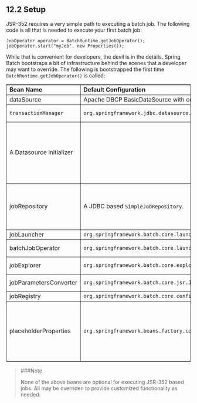## 12.2 Setup

JSR-352 requires a very simple path to executing a batch job. The following code is all that is needed to execute your first batch job:

	JobOperator operator = BatchRuntime.getJobOperator();
	jobOperator.start("myJob", new Properties());

While that is convenient for developers, the devil is in the details. Spring Batch bootstraps a bit of infrastructure behind the scenes that a developer may want to override. The following is bootstrapped the first time `BatchRuntime.getJobOperator()` is called:


<table style="border-collapse: collapse;border-top: 0.5pt solid ; border-bottom: 0.5pt solid ; border-left: 0.5pt solid ; border-right: 0.5pt solid ; "><colgroup><col align="left"><col align="left"><col align="left"></colgroup><tbody><tr><td style="border-right: 0.5pt solid ; border-bottom: 0.5pt solid ; " align="left">
<span class="bold"><strong>Bean Name</strong></span>
</td><td style="border-right: 0.5pt solid ; border-bottom: 0.5pt solid ; " align="left">
<span class="bold"><strong>Default Configuration</strong></span>
</td><td style="border-bottom: 0.5pt solid ; " align="left">
<span class="bold"><strong>Notes</strong></span>
</td></tr><tr><td style="border-right: 0.5pt solid ; border-bottom: 0.5pt solid ; " align="left">
dataSource
</td><td style="border-right: 0.5pt solid ; border-bottom: 0.5pt solid ; " align="left">
Apache DBCP BasicDataSource with configured values.
</td><td style="border-bottom: 0.5pt solid ; " align="left">
By default, HSQLDB is bootstrapped.
</td></tr><tr><td style="border-right: 0.5pt solid ; border-bottom: 0.5pt solid ; " align="left">
<code class="code">transactionManager</code>
</td><td style="border-right: 0.5pt solid ; border-bottom: 0.5pt solid ; " align="left">
<code class="code">org.springframework.jdbc.datasource.DataSourceTransactionManager</code>
</td><td style="border-bottom: 0.5pt solid ; " align="left">
References the dataSource bean defined above.
</td></tr><tr><td style="border-right: 0.5pt solid ; border-bottom: 0.5pt solid ; " align="left">
A Datasource initializer
</td><td style="border-right: 0.5pt solid ; border-bottom: 0.5pt solid ; " align="left">
</td><td style="border-bottom: 0.5pt solid ; " align="left">
This is configured to execute the scripts configured via the
<code class="code">batch.drop.script</code> and <code class="code">batch.schema.script</code> properties. By
default, the schema scripts for HSQLDB are executed. This behavior can be disabled via
<code class="code">batch.data.source.init</code> property.
</td></tr><tr><td style="border-right: 0.5pt solid ; border-bottom: 0.5pt solid ; " align="left">
jobRepository
</td><td style="border-right: 0.5pt solid ; border-bottom: 0.5pt solid ; " align="left">
A JDBC based <code class="code">SimpleJobRepository</code>.
</td><td style="border-bottom: 0.5pt solid ; " align="left">
This <code class="code">JobRepository</code> uses the previously mentioned data source and transaction
manager. The schema's table prefix is configurable (defaults to BATCH_) via the
<code class="code">batch.table.prefix</code> property.
</td></tr><tr><td style="border-right: 0.5pt solid ; border-bottom: 0.5pt solid ; " align="left">
jobLauncher
</td><td style="border-right: 0.5pt solid ; border-bottom: 0.5pt solid ; " align="left">
<code class="code">org.springframework.batch.core.launch.support.SimpleJobLauncher</code>
</td><td style="border-bottom: 0.5pt solid ; " align="left">
Used to launch jobs.
</td></tr><tr><td style="border-right: 0.5pt solid ; border-bottom: 0.5pt solid ; " align="left">
batchJobOperator
</td><td style="border-right: 0.5pt solid ; border-bottom: 0.5pt solid ; " align="left">
<code class="code">org.springframework.batch.core.launch.support.SimpleJobOperator</code>
</td><td style="border-bottom: 0.5pt solid ; " align="left">
The <code class="code">JsrJobOperator</code> wraps this to provide most of it's functionality.
</td></tr><tr><td style="border-right: 0.5pt solid ; border-bottom: 0.5pt solid ; " align="left">
jobExplorer
</td><td style="border-right: 0.5pt solid ; border-bottom: 0.5pt solid ; " align="left">
<code class="code">org.springframework.batch.core.explore.support.JobExplorerFactoryBean</code>
</td><td style="border-bottom: 0.5pt solid ; " align="left">
Used to address lookup functionality provided by the <code class="code">JsrJobOperator</code>.
</td></tr><tr><td style="border-right: 0.5pt solid ; border-bottom: 0.5pt solid ; " align="left">
jobParametersConverter
</td><td style="border-right: 0.5pt solid ; border-bottom: 0.5pt solid ; " align="left">
<code class="code">org.springframework.batch.core.jsr.JsrJobParametersConverter</code>
</td><td style="border-bottom: 0.5pt solid ; " align="left">
JSR-352 specific implementation of the <code class="code">JobParametersConverter</code>.
</td></tr><tr><td style="border-right: 0.5pt solid ; border-bottom: 0.5pt solid ; " align="left">
jobRegistry
</td><td style="border-right: 0.5pt solid ; border-bottom: 0.5pt solid ; " align="left">
<code class="code">org.springframework.batch.core.configuration.support.MapJobRegistry</code>
</td><td style="border-bottom: 0.5pt solid ; " align="left">
Used by the <code class="code">SimpleJobOperator</code>.
</td></tr><tr><td style="border-right: 0.5pt solid ; " align="left">
placeholderProperties
</td><td style="border-right: 0.5pt solid ; " align="left">
<code class="code">org.springframework.beans.factory.config.PropertyPlaceholderConfigure</code>
</td><td style="" align="left">
Loads the properties file <code class="code">batch-${ENVIRONMENT:hsql}.properties</code> to configure
the properties mentioned above. ENVIRONMENT is a System property (defaults to hsql)
that can be used to specify any of the supported databases Spring Batch currently
supports.
</td></tr></tbody></table>


> ###Note
> 
> None of the above beans are optional for executing JSR-352 based jobs. All may be overriden to provide customized functionality as needed.

